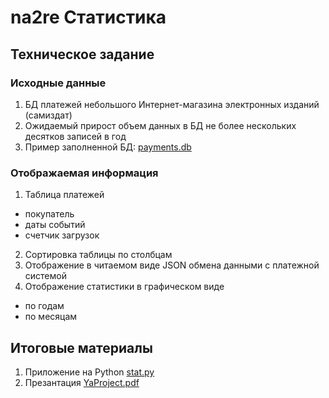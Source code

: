# na2re Статистика

## Техническое задание

### Исходные данные

1. БД платежей небольшого Интернет-магазина электронных изданий (самиздат)
2. Ожидаемый прирост объем данных в БД не более нескольких десятков записей в год
3. Пример заполненной БД: [payments.db](payments.db)

### Отображаемая информация

1. Таблица платежей
- покупатель
- даты событий
- счетчик загрузок
2. Сортировка таблицы по столбцам
3. Отображение в читаемом виде JSON обмена данными с платежной системой
4. Отображение статистики в графическом виде
- по годам
- по месяцам

## Итоговые материалы

1. Приложение на Python [stat.py](stat.py)
2. Презантация [YaProject.pdf](YaProject.pdf)

